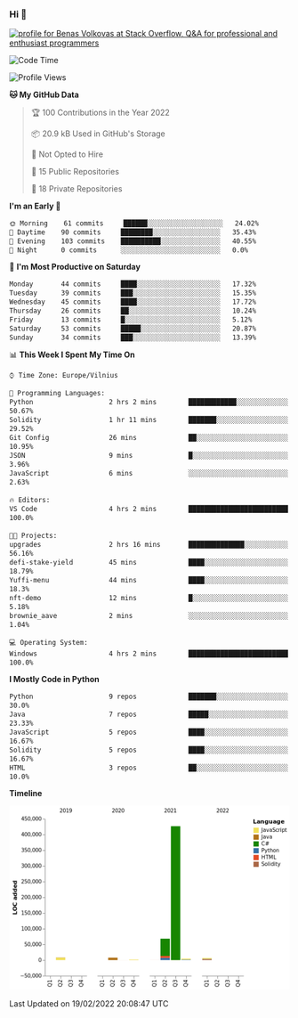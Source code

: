 ### Hi 👋
<a href="https://stackoverflow.com/users/14954249/benas-volkovas"><img src="https://stackoverflow.com/users/flair/14954249.png?theme=dark" width="208" height="58" alt="profile for Benas Volkovas at Stack Overflow, Q&amp;A for professional and enthusiast programmers" title="profile for Benas Volkovas at Stack Overflow, Q&amp;A for professional and enthusiast programmers"></a>

<!--START_SECTION:waka-->
![Code Time](http://img.shields.io/badge/Code%20Time-571%20hrs%2018%20mins-blue)

![Profile Views](http://img.shields.io/badge/Profile%20Views-0-blue)

**🐱 My GitHub Data** 

> 🏆 100 Contributions in the Year 2022
 > 
> 📦 20.9 kB Used in GitHub's Storage 
 > 
> 🚫 Not Opted to Hire
 > 
> 📜 15 Public Repositories 
 > 
> 🔑 18 Private Repositories  
 > 
**I'm an Early 🐤** 

```text
🌞 Morning    61 commits     ██████░░░░░░░░░░░░░░░░░░░   24.02% 
🌆 Daytime    90 commits     ████████░░░░░░░░░░░░░░░░░   35.43% 
🌃 Evening    103 commits    ██████████░░░░░░░░░░░░░░░   40.55% 
🌙 Night      0 commits      ░░░░░░░░░░░░░░░░░░░░░░░░░   0.0%

```
📅 **I'm Most Productive on Saturday** 

```text
Monday       44 commits     ████░░░░░░░░░░░░░░░░░░░░░   17.32% 
Tuesday      39 commits     ███░░░░░░░░░░░░░░░░░░░░░░   15.35% 
Wednesday    45 commits     ████░░░░░░░░░░░░░░░░░░░░░   17.72% 
Thursday     26 commits     ██░░░░░░░░░░░░░░░░░░░░░░░   10.24% 
Friday       13 commits     █░░░░░░░░░░░░░░░░░░░░░░░░   5.12% 
Saturday     53 commits     █████░░░░░░░░░░░░░░░░░░░░   20.87% 
Sunday       34 commits     ███░░░░░░░░░░░░░░░░░░░░░░   13.39%

```


📊 **This Week I Spent My Time On** 

```text
⌚︎ Time Zone: Europe/Vilnius

💬 Programming Languages: 
Python                   2 hrs 2 mins        ████████████░░░░░░░░░░░░░   50.67% 
Solidity                 1 hr 11 mins        ███████░░░░░░░░░░░░░░░░░░   29.52% 
Git Config               26 mins             ██░░░░░░░░░░░░░░░░░░░░░░░   10.95% 
JSON                     9 mins              █░░░░░░░░░░░░░░░░░░░░░░░░   3.96% 
JavaScript               6 mins              ░░░░░░░░░░░░░░░░░░░░░░░░░   2.63%

🔥 Editors: 
VS Code                  4 hrs 2 mins        █████████████████████████   100.0%

🐱‍💻 Projects: 
upgrades                 2 hrs 16 mins       ██████████████░░░░░░░░░░░   56.16% 
defi-stake-yield         45 mins             ████░░░░░░░░░░░░░░░░░░░░░   18.79% 
Yuffi-menu               44 mins             ████░░░░░░░░░░░░░░░░░░░░░   18.3% 
nft-demo                 12 mins             █░░░░░░░░░░░░░░░░░░░░░░░░   5.18% 
brownie_aave             2 mins              ░░░░░░░░░░░░░░░░░░░░░░░░░   1.04%

💻 Operating System: 
Windows                  4 hrs 2 mins        █████████████████████████   100.0%

```

**I Mostly Code in Python** 

```text
Python                   9 repos             ███████░░░░░░░░░░░░░░░░░░   30.0% 
Java                     7 repos             █████░░░░░░░░░░░░░░░░░░░░   23.33% 
JavaScript               5 repos             ████░░░░░░░░░░░░░░░░░░░░░   16.67% 
Solidity                 5 repos             ████░░░░░░░░░░░░░░░░░░░░░   16.67% 
HTML                     3 repos             ██░░░░░░░░░░░░░░░░░░░░░░░   10.0%

```


**Timeline**

![Chart not found](https://raw.githubusercontent.com/BenasVolkovas/BenasVolkovas/main/charts/bar_graph.png) 


 Last Updated on 19/02/2022 20:08:47 UTC
<!--END_SECTION:waka-->
